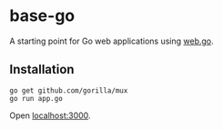 # base-go

A starting point for Go web applications using [web.go](http://webgo.io/tutorial.html).

## Installation

```
go get github.com/gorilla/mux
go run app.go
```

Open [localhost:3000](http://localhost:3000).
